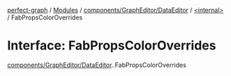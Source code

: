 [perfect-graph](../README.md) / [Modules](../modules.md) / [components/GraphEditor/DataEditor](../modules/components_GraphEditor_DataEditor.md) / [<internal\>](../modules/components_GraphEditor_DataEditor._internal_.md) / FabPropsColorOverrides

# Interface: FabPropsColorOverrides

[components/GraphEditor/DataEditor](../modules/components_GraphEditor_DataEditor.md).[<internal>](../modules/components_GraphEditor_DataEditor._internal_.md).FabPropsColorOverrides
